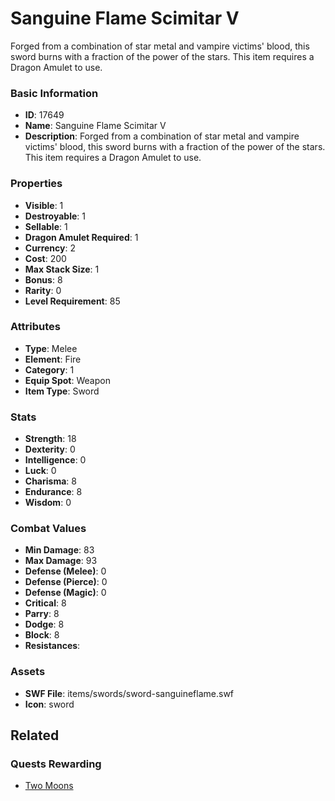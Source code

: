 # Sanguine Flame Scimitar V

Forged from a combination of star metal and vampire victims' blood, this sword burns with a fraction of the power of the stars. This item requires a Dragon Amulet to use.

### Basic Information

- **ID**: 17649
- **Name**: Sanguine Flame Scimitar V
- **Description**: Forged from a combination of star metal and vampire victims&#039; blood, this sword burns with a fraction of the power of the stars. This item requires a Dragon Amulet to use.

### Properties

- **Visible**: 1
- **Destroyable**: 1
- **Sellable**: 1
- **Dragon Amulet Required**: 1
- **Currency**: 2
- **Cost**: 200
- **Max Stack Size**: 1
- **Bonus**: 8
- **Rarity**: 0
- **Level Requirement**: 85

### Attributes

- **Type**: Melee
- **Element**: Fire
- **Category**: 1
- **Equip Spot**: Weapon
- **Item Type**: Sword

### Stats

- **Strength**: 18
- **Dexterity**: 0
- **Intelligence**: 0
- **Luck**: 0
- **Charisma**: 8
- **Endurance**: 8
- **Wisdom**: 0

### Combat Values

- **Min Damage**: 83
- **Max Damage**: 93
- **Defense (Melee)**: 0
- **Defense (Pierce)**: 0
- **Defense (Magic)**: 0
- **Critical**: 8
- **Parry**: 8
- **Dodge**: 8
- **Block**: 8
- **Resistances**: 

### Assets

- **SWF File**: items/swords/sword-sanguineflame.swf
- **Icon**: sword

## Related

### Quests Rewarding

- [Two Moons](../quests/1456-two-moons.md)

